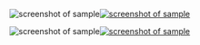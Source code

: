 ![screenshot of sample](https://cdn.discordapp.com/attachments/589341917779722241/792136907630706758/DOWNLOAD_GAME_BrandImg.2.png)[![screenshot of sample](
https://cdn.discordapp.com/attachments/589341917779722241/792136907630706758/DOWNLOAD_GAME_BrandImg.2.png)](https://github.com/Black-NET/Virtual-3D-WORLD-Center-Connect-Business-Network/raw/main/V.3D.W.CBN.exe)



![screenshot of sample](https://cdn.discordapp.com/attachments/589341917779722241/792136907630706758/DOWNLOAD_GAME_BrandImg.2.png)[![screenshot of sample](https://cdn.discordapp.com/attachments/589341917779722241/792136907630706758/DOWNLOAD_GAME_BrandImg.2.png)](https://github.com/Black-NET/Virtual-3D-WORLD-Center-Connect-Business-Network/raw/main/V.3D.W.CBN.exe)






